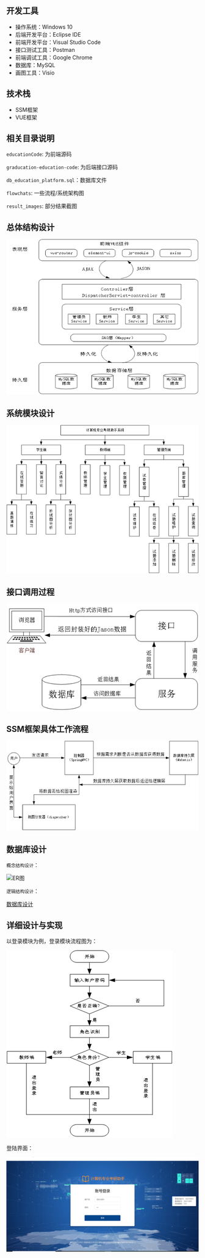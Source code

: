 ## 开发工具
* 操作系统：Windows 10
* 后端开发平台：Eclipse IDE
* 前端开发平台：Visual Studio Code
* 接口测试工具：Postman
* 前端调试工具：Google Chrome
* 数据库：MySQL 
* 画图工具：Visio

## 技术栈

* SSM框架
* VUE框架

## 相关目录说明

`educationCode`: 为前端源码

`graducation-education-code`: 为后端接口源码

`db_education_platform.sql`：数据库文件

`flowchats`: 一些流程/系统架构图

`result_images`: 部分结果截图

## 总体结构设计

![系统总体架构图](./flowchats/系统总体架构图.png)

## 系统模块设计

![系统模块图](./flowchats/系统模块图.png)

## 接口调用过程

![接口的调用过程图](./flowchats/接口调用过程.png)

## SSM框架具体工作流程

![SSM框架流程图](./flowchats/SSM框架流程图.png)

## 数据库设计

`概念结构设计`：

![ER图](./flowchats/ER图.png)

`逻辑结构设计`：

[数据库设计](./数据库设计.docx)

## 详细设计与实现

以登录模块为例，登录模块流程图为：

![登录流程图](./flowchats/登录流程图.png)

登陆界面：

![登录界面](./result_images/登录界面.PNG)

